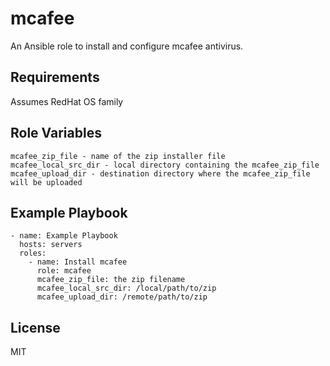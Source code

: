 mcafee
======

An Ansible role to install and configure mcafee antivirus.

Requirements
------------

Assumes RedHat OS family

Role Variables
--------------

    mcafee_zip_file - name of the zip installer file
    mcafee_local_src_dir - local directory containing the mcafee_zip_file
    mcafee_upload_dir - destination directory where the mcafee_zip_file will be uploaded

Example Playbook
----------------

    - name: Example Playbook
      hosts: servers
      roles:
        - name: Install mcafee
          role: mcafee
          mcafee_zip_file: the zip filename
          mcafee_local_src_dir: /local/path/to/zip
          mcafee_upload_dir: /remote/path/to/zip

License
-------

MIT

